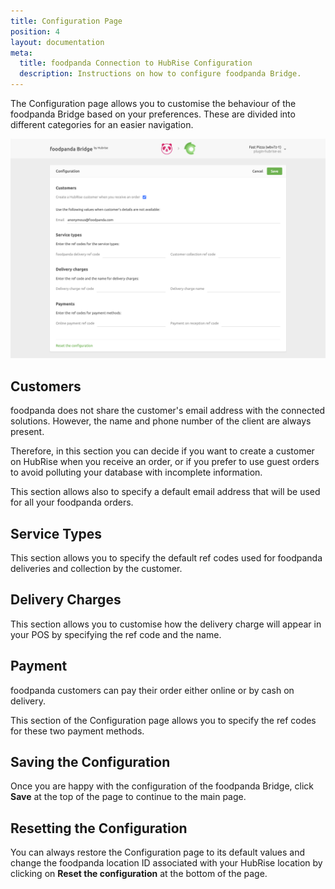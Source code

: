 ```yaml
---
title: Configuration Page
position: 4
layout: documentation
meta:
  title: foodpanda Connection to HubRise Configuration
  description: Instructions on how to configure foodpanda Bridge.
---
```


The Configuration page allows you to customise the behaviour of the foodpanda Bridge based on your preferences.
These are divided into different categories for an easier navigation.

![foodpanda Bridge configuration page](../images/001-en-configuration-page.png)

## Customers

foodpanda does not share the customer's email address with the connected solutions. However, the name and phone number of the client are always present.

Therefore, in this section you can decide if you want to create a customer on HubRise when you receive an order, or if you prefer to use guest orders to avoid polluting your database with incomplete information.

This section allows also to specify a default email address that will be used for all your foodpanda orders.

## Service Types

This section allows you to specify the default ref codes used for foodpanda deliveries and collection by the customer.

## Delivery Charges

This section allows you to customise how the delivery charge will appear in your POS by specifying the ref code and the name.

## Payment

foodpanda customers can pay their order either online or by cash on delivery.

This section of the Configuration page allows you to specify the ref codes for these two payment methods.

## Saving the Configuration

Once you are happy with the configuration of the foodpanda Bridge, click **Save** at the top of the page to continue to the main page.

## Resetting the Configuration

You can always restore the Configuration page to its default values and change the foodpanda location ID associated with your HubRise location by clicking on **Reset the configuration** at the bottom of the page.
